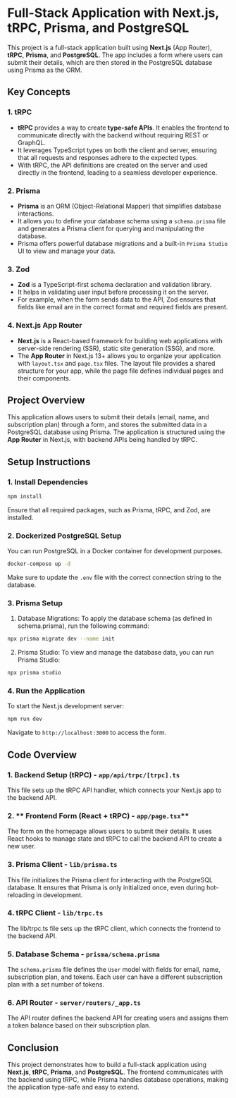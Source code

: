 # Full-Stack Application with Next.js, tRPC, Prisma, and PostgreSQL

This project is a full-stack application built using **Next.js** (App Router), **tRPC**, **Prisma**, and **PostgreSQL**. The app includes a form where users can submit their details, which are then stored in the PostgreSQL database using Prisma as the ORM.

## Key Concepts

### 1. **tRPC**
- **tRPC** provides a way to create **type-safe APIs**. It enables the frontend to communicate directly with the backend without requiring REST or GraphQL. 
- It leverages TypeScript types on both the client and server, ensuring that all requests and responses adhere to the expected types. 
- With tRPC, the API definitions are created on the server and used directly in the frontend, leading to a seamless developer experience.

### 2. **Prisma**
- **Prisma** is an ORM (Object-Relational Mapper) that simplifies database interactions. 
- It allows you to define your database schema using a `schema.prisma` file and generates a Prisma client for querying and manipulating the database.
- Prisma offers powerful database migrations and a built-in `Prisma Studio` UI to view and manage your data.

### 3. **Zod**
- **Zod** is a TypeScript-first schema declaration and validation library. 
- It helps in validating user input before processing it on the server. 
- For example, when the form sends data to the API, Zod ensures that fields like email are in the correct format and required fields are present.

### 4. **Next.js App Router**
- **Next.js** is a React-based framework for building web applications with server-side rendering (SSR), static site generation (SSG), and more.
- The **App Router** in Next.js 13+ allows you to organize your application with `layout.tsx` and `page.tsx` files. The layout file provides a shared structure for your app, while the page file defines individual pages and their components.

## Project Overview

This application allows users to submit their details (email, name, and subscription plan) through a form, and stores the submitted data in a PostgreSQL database using Prisma. The application is structured using the **App Router** in Next.js, with backend APIs being handled by tRPC.

## Setup Instructions

### 1. **Install Dependencies**

```bash
npm install
```

Ensure that all required packages, such as Prisma, tRPC, and Zod, are installed.

### 2. **Dockerized PostgreSQL Setup**

You can run PostgreSQL in a Docker container for development purposes.

```bash
docker-compose up -d
```

Make sure to update the `.env` file with the correct connection string to the database.

### 3. **Prisma Setup**

1. Database Migrations: To apply the database schema (as defined in schema.prisma), run the following command:

```bash
npx prisma migrate dev --name init
```

2. Prisma Studio: To view and manage the database data, you can run Prisma Studio:

```bash
npx prisma studio
```

### 4. **Run the Application**

To start the Next.js development server:

```bash
npm run dev
```

Navigate to `http://localhost:3000` to access the form.

## Code Overview

### 1. **Backend Setup (tRPC) - `app/api/trpc/[trpc].ts`**

This file sets up the tRPC API handler, which connects your Next.js app to the backend API.

### 2. ** Frontend Form (React + tRPC) - `app/page.tsx`**

The form on the homepage allows users to submit their details. It uses React hooks to manage state and tRPC to call the backend API to create a new user.

### 3. **Prisma Client - `lib/prisma.ts`**

This file initializes the Prisma client for interacting with the PostgreSQL database. It ensures that Prisma is only initialized once, even during hot-reloading in development.

### 4. **tRPC Client - `lib/trpc.ts`**

The lib/trpc.ts file sets up the tRPC client, which connects the frontend to the backend API.

### 5. **Database Schema - `prisma/schema.prisma`**

The `schema.prisma` file defines the `User` model with fields for email, name, subscription plan, and tokens. Each user can have a different subscription plan with a set number of tokens.

### 6. **API Router - `server/routers/_app.ts`**

The API router defines the backend API for creating users and assigns them a token balance based on their subscription plan.

## Conclusion

This project demonstrates how to build a full-stack application using **Next.js**, **tRPC**, **Prisma**, and **PostgreSQL**. The frontend communicates with the backend using tRPC, while Prisma handles database operations, making the application type-safe and easy to extend.